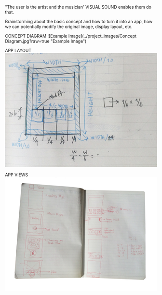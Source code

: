 
"The user is the artist and the musician' VISUAL SOUND enables them do that. 

Brainstorming about the basic concept and how to turn it into an app, how we can potentially modify the original image, display layout, etc.

CONCEPT DIAGRAM
![Example Image](../project_images/Concept Diagram.jpg?raw=true "Example Image")

APP LAYOUT 
![Example Image](../project_images/InterfaceLayout.jpg?raw=true "Example Image")

APP VIEWS
![Example Image](../project_images/InterfaceLayout2.jpg?raw=true "Example Image")


